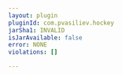 ```yaml
---
layout: plugin
pluginId: com.pvasiliev.hockey
jarSha1: INVALID
isJarAvailable: false
error: NONE
violations: []

---
```

